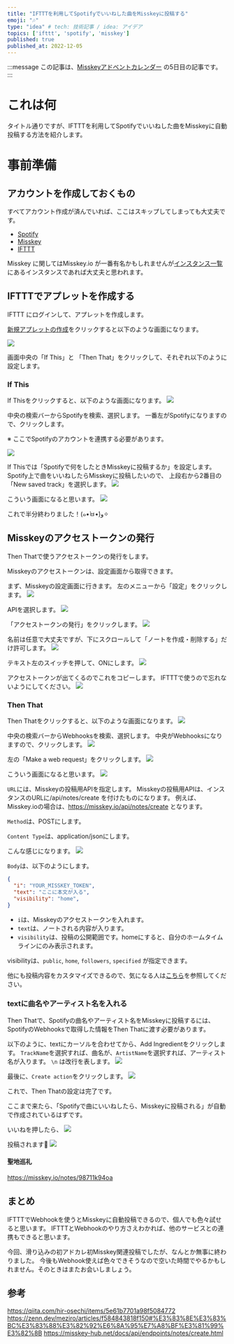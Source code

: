 ```yaml
---
title: "IFTTTを利用してSpotifyでいいねした曲をMisskeyに投稿する"
emoji: "🎶"
type: "idea" # tech: 技術記事 / idea: アイデア
topics: ['ifttt', 'spotify', 'misskey']
published: true
published_at: 2022-12-05 
---
```

:::message
この記事は、[Misskeyアドベントカレンダー]("https://adventar.org/calendars/7354") の5日目の記事です。
:::

# これは何

タイトル通りですが、IFTTTを利用してSpotifyでいいねした曲をMisskeyに自動投稿する方法を紹介します。

# 事前準備

## アカウントを作成しておくもの
すべてアカウント作成が済んでいれば、ここはスキップしてしまっても大丈夫です。
  - [Spotify]("https://www.spotify.com/jp/")
  - [Misskey]("https://misskey.io/")
  - [IFTTT]("https://ifttt.com/")

Misskey に関してはMisskey.io が一番有名かもしれませんが[インスタンス一覧]("https://join.misskey.page/ja-JP/instances") にあるインスタンスであれば大丈夫と思われます。

## IFTTTでアプレットを作成する

IFTTT にログインして、アプレットを作成します。

[新規アプレットの作成]("https://ifttt.com/create")をクリックすると以下のような画面になります。

![](https://storage.googleapis.com/zenn-user-upload/7f3339721e06-20221201.png)

画面中央の「If This」と 「Then That」をクリックして、それぞれ以下のように設定します。

### If This

If Thisをクリックすると、以下のような画面になります。
![](https://storage.googleapis.com/zenn-user-upload/057916206a5b-20221201.png)

中央の検索バーからSpotifyを検索、選択します。
一番左がSpotifyになりますので、クリックします。

※ ここでSpotifyのアカウントを連携する必要があります。

![](https://storage.googleapis.com/zenn-user-upload/e6785c673ff7-20221201.png)

If Thisでは「Spotifyで何をしたときMisskeyに投稿するか」を設定します。
Spotify上で曲をいいねしたらMisskeyに投稿したいので、 上段右から2番目の「New saved track」を選択します。
![](https://storage.googleapis.com/zenn-user-upload/f03ea2cb4fb1-20221201.png)

こういう画面になると思います。
![](https://storage.googleapis.com/zenn-user-upload/69aca57cd3e8-20221201.png)


これで半分終わりました！(๑•̀ㅂ•́)و✧

## Misskeyのアクセストークンの発行

Then Thatで使うアクセストークンの発行をします。

Misskeyのアクセストークンは、設定画面から取得できます。

まず、Misskeyの設定画面に行きます。
左のメニューから「設定」をクリックします。
![](https://storage.googleapis.com/zenn-user-upload/cdb9f74041e3-20221201.png)

APIを選択します。
![](https://storage.googleapis.com/zenn-user-upload/8fd7915d6f33-20221201.png)

「アクセストークンの発行」をクリックします。
![](https://storage.googleapis.com/zenn-user-upload/99cb0b5bb169-20221201.png)

名前は任意で大丈夫ですが、下にスクロールして「ノートを作成・削除する」だけ許可します。
![](https://storage.googleapis.com/zenn-user-upload/d155a38c8a06-20221201.png)

テキスト左のスイッチを押して、ONにします。
![](https://storage.googleapis.com/zenn-user-upload/45e9c096707e-20221201.png)

アクセストークンが出てくるのでこれをコピーします。
IFTTTで使うので忘れないようにしてください。
![](https://storage.googleapis.com/zenn-user-upload/2a72a1c924bb-20221201.png)

### Then That

Then Thatをクリックすると、以下のような画面になります。
![](https://storage.googleapis.com/zenn-user-upload/057916206a5b-20221201.png)

中央の検索バーからWebhooksを検索、選択します。
中央がWebhooksになりますので、クリックします。
![](https://storage.googleapis.com/zenn-user-upload/ac8e1d992b62-20221201.png)

左の「Make a web request」をクリックします。
![](https://storage.googleapis.com/zenn-user-upload/1dea6ca20735-20221201.png)


こういう画面になると思います。
![](https://storage.googleapis.com/zenn-user-upload/2cfee64d5397-20221201.png)


`URL`には、Misskeyの投稿用APIを指定します。
Misskeyの投稿用APIは、インスタンスのURLに/api/notes/create を付けたものになります。
例えば、Misskey.ioの場合は、https://misskey.io/api/notes/create となります。

`Method`は、POSTにします。

`Content Type`は、application/jsonにします。

こんな感じになります。
![](https://storage.googleapis.com/zenn-user-upload/149d2f4a21a8-20221201.png)

`Body`は、以下のようにします。

```json
{
  "i": "YOUR_MISSKEY_TOKEN",
  "text": "ここに本文が入る",
  "visibility": "home",
}
```
- `i`は、Misskeyのアクセストークンを入れます。
- `text`は、ノートされる内容が入ります。
- `visibility`は、投稿の公開範囲です。homeにすると、自分のホームタイムラインにのみ表示されます。

visibilityは、`public`, `home`, `followers`, `specified` が指定できます。

他にも投稿内容をカスタマイズできるので、気になる人は[こちら](https://misskey.io/api-doc#operation/notes/create)を参照してください。

### textに曲名やアーティスト名を入れる

Then Thatで、Spotifyの曲名やアーティスト名をMisskeyに投稿するには、SpotifyのWebhooksで取得した情報をThen Thatに渡す必要があります。

以下のように、textにカーソルを合わせてから、Add Ingredientをクリックします。
`TrackName`を選択すれば、曲名が、`ArtistName`を選択すれば、アーティスト名が入ります。
`\n` は改行を表します。
![](https://storage.googleapis.com/zenn-user-upload/a83e6168d668-20221201.gif)

最後に、`Create action`をクリックします。
![](https://storage.googleapis.com/zenn-user-upload/282149a236ca-20221201.png)

これで、Then Thatの設定は完了です。

ここまで来たら、「Spotifyで曲にいいねしたら、Misskeyに投稿される」が自動で作成されているはずです。

いいねを押したら、
![](https://storage.googleapis.com/zenn-user-upload/1d1677c4d83c-20221201.png)

投稿されます🎉
![](https://storage.googleapis.com/zenn-user-upload/e3bae91b8432-20221201.png)

#### 聖地巡礼
https://misskey.io/notes/98711k94oa

## まとめ
IFTTTでWebhookを使うとMisskeyに自動投稿できるので、個人でも色々試せると思います。
IFTTTとWebhookのやり方さえわかれば、他のサービスとの連携もできると思います。

今回、滑り込みの初アドカレ初Misskey関連投稿でしたが、なんとか無事に終わりました。
今後もWebhook使えば色々できそうなので空いた時間でやるかもしれません。そのときはまたお会いしましょう。

## 参考
https://qiita.com/hir-osechi/items/5e61b7701a98f5084772
https://zenn.dev/meziro/articles/f584843818f150#%E3%83%8E%E3%83%BC%E3%83%88%E3%82%92%E6%8A%95%E7%A8%BF%E3%81%99%E3%82%8B
https://misskey-hub.net/docs/api/endpoints/notes/create.html